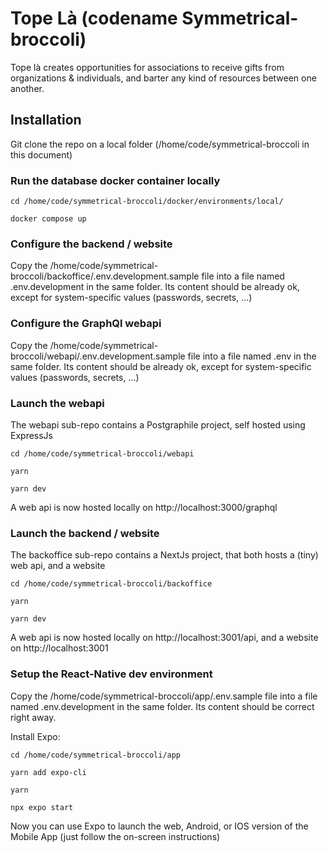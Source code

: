# Tope Là (codename Symmetrical-broccoli)
Tope là creates opportunities for associations to receive gifts from organizations & individuals, and barter any kind of resources between one another.
## Installation
Git clone the repo on a local folder (/home/code/symmetrical-broccoli in this document)
### Run the database docker container locally
`cd /home/code/symmetrical-broccoli/docker/environments/local/`

`docker compose up`

### Configure the backend / website
Copy the /home/code/symmetrical-broccoli/backoffice/.env.development.sample file into a file named .env.development in the same folder. Its content should be already ok, except for system-specific values (passwords, secrets, ...)
### Configure the GraphQl webapi
Copy the /home/code/symmetrical-broccoli/webapi/.env.development.sample file into a file named .env in the same folder. Its content should be already ok, except for system-specific values (passwords, secrets, ...)
### Launch the webapi
The webapi sub-repo contains a Postgraphile project, self hosted using ExpressJs

`cd /home/code/symmetrical-broccoli/webapi`

`yarn`

`yarn dev`

A web api is now hosted locally on http://localhost:3000/graphql
### Launch the backend / website
The backoffice sub-repo contains a NextJs project, that both hosts a (tiny) web api, and a website

`cd /home/code/symmetrical-broccoli/backoffice`

`yarn`

`yarn dev`

A web api is now hosted locally on http://localhost:3001/api, and a website on http://localhost:3001

### Setup the React-Native dev environment
Copy the /home/code/symmetrical-broccoli/app/.env.sample file into a file named .env.development in the same folder. Its content should be correct right away.

Install Expo:

`cd /home/code/symmetrical-broccoli/app`

`yarn add expo-cli`

`yarn`

`npx expo start`

Now you can use Expo to launch the web, Android, or IOS version of the Mobile App (just follow the on-screen instructions)